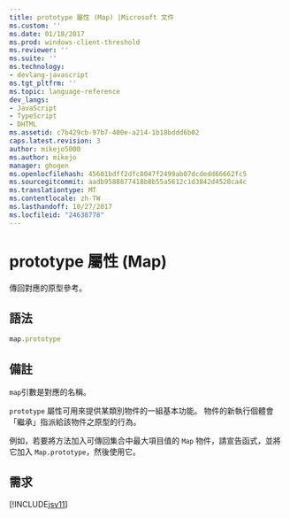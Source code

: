 ```yaml
---
title: prototype 屬性 (Map) |Microsoft 文件
ms.custom: ''
ms.date: 01/18/2017
ms.prod: windows-client-threshold
ms.reviewer: ''
ms.suite: ''
ms.technology:
- devlang-javascript
ms.tgt_pltfrm: ''
ms.topic: language-reference
dev_langs:
- JavaScript
- TypeScript
- DHTML
ms.assetid: c7b429cb-97b7-400e-a214-1b18bddd6b02
caps.latest.revision: 3
author: mikejo5000
ms.author: mikejo
manager: ghogen
ms.openlocfilehash: 45601bdff2dfc8047f2499ab07dcdedd66662fc5
ms.sourcegitcommit: aadb9588877418b8b55a5612c1d3842d4520ca4c
ms.translationtype: MT
ms.contentlocale: zh-TW
ms.lasthandoff: 10/27/2017
ms.locfileid: "24638778"
---
```

# <a name="prototype-property-map"></a>prototype 屬性 (Map)
傳回對應的原型參考。  
  
## <a name="syntax"></a>語法  
  
```JavaScript  
map.prototype  
```  
  
## <a name="remarks"></a>備註  
 `map`引數是對應的名稱。  
  
 `prototype` 屬性可用來提供某類別物件的一組基本功能。 物件的新執行個體會「繼承」指派給該物件之原型的行為。  
  
 例如，若要將方法加入可傳回集合中最大項目值的 `Map` 物件，請宣告函式，並將它加入 `Map.prototype`，然後使用它。  
  
## <a name="requirements"></a>需求  
 [!INCLUDE[jsv11](../../javascript/reference/includes/jsv11-md.md)]